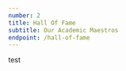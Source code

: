 ```yaml
---
number: 2
title: Hall Of Fame
subtitle: Our Academic Maestros
endpoint: /hall-of-fame
---
```


test
